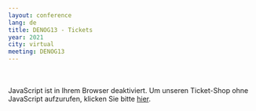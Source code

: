 ```yaml
---
layout: conference
lang: de
title: DENOG13 - Tickets
year: 2021
city: virtual
meeting: DENOG13
---
```

<br/>
<br/>
<pretix-widget event="https://pretix.eu/denog/denog13/"></pretix-widget>
<noscript>
   <div class="pretix-widget">
        <div class="pretix-widget-info-message">
            JavaScript ist in Ihrem Browser deaktiviert. Um unseren Ticket-Shop ohne JavaScript aufzurufen, klicken Sie bitte <a target="_blank" rel="noopener" href="https://pretix.eu/denog/denog12/">hier</a>.
        </div>
    </div>
</noscript>
